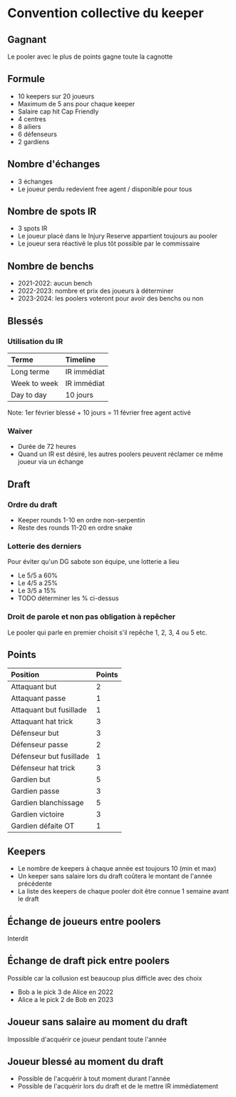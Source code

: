 # Convention collective du keeper

## Gagnant
Le pooler avec le plus de points gagne toute la cagnotte

## Formule
- 10 keepers sur 20 joueurs
- Maximum de 5 ans pour chaque keeper
- Salaire cap hit Cap Friendly
- 4 centres
- 8 ailiers
- 6 défenseurs
- 2 gardiens

## Nombre d'échanges
- 3 échanges
- Le joueur perdu redevient free agent / disponible pour tous

## Nombre de spots IR
- 3 spots IR
- Le joueur placé dans le Injury Reserve appartient toujours au pooler
- Le joueur sera réactivé le plus tôt possible par le commissaire

## Nombre de benchs
- 2021-2022: aucun bench
- 2022-2023: nombre et prix des joueurs à déterminer
- 2023-2024: les poolers voteront pour avoir des benchs ou non

## Blessés
### Utilisation du IR
Terme        | Timeline
:------------|:-----------
Long terme   | IR immédiat
Week to week | IR immédiat
Day to day   | 10 jours

Note: 1er février blessé + 10 jours = 11 février free agent activé
### Waiver
- Durée de 72 heures
- Quand un IR est désiré, les autres poolers peuvent réclamer ce même joueur via un échange

## Draft
### Ordre du draft
- Keeper rounds 1-10 en ordre non-serpentin
- Reste des rounds 11-20 en ordre snake
### Lotterie des derniers
Pour éviter qu'un DG sabote son équipe, une lotterie a lieu
- Le 5/5 a 60%
- Le 4/5 a 25%
- Le 3/5 a 15%
- TODO déterminer les % ci-dessus
### Droit de parole et non pas obligation à repêcher
Le pooler qui parle en premier choisit s'il repêche 1, 2, 3, 4 ou 5
etc.

## Points
Position | Points
:---|---
Attaquant but | 2
Attaquant passe | 1
Attaquant but fusillade | 1
Attaquant hat trick | 3
Défenseur but | 3
Défenseur passe | 2
Défenseur but fusillade | 1
Défenseur hat trick | 3
Gardien but | 5
Gardien passe | 3
Gardien blanchissage | 5
Gardien victoire | 3
Gardien défaite OT | 1

## Keepers
- Le nombre de keepers à chaque année est toujours 10 (min et max)
- Un keeper sans salaire lors du draft coûtera le montant de l'année précédente
- La liste des keepers de chaque pooler doit être connue 1 semaine avant le draft

## Échange de joueurs entre poolers
Interdit

## Échange de draft pick entre poolers
Possible car la collusion est beaucoup plus difficle avec des choix
- Bob a le pick 3 de Alice en 2022
- Alice a le pick 2 de Bob en 2023

## Joueur sans salaire au moment du draft
Impossible d'acquérir ce joueur pendant toute l'année

## Joueur blessé au moment du draft
- Possible de l'acquérir à tout moment durant l'année
- Possible de l'acquérir lors du draft et de le mettre IR immédiatement
